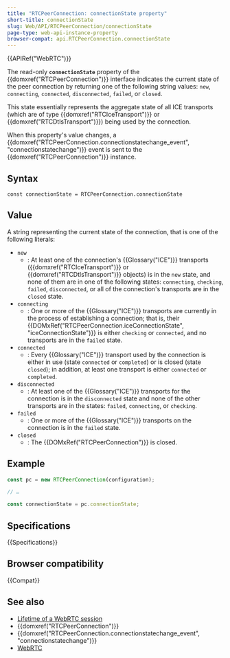 ```yaml
---
title: "RTCPeerConnection: connectionState property"
short-title: connectionState
slug: Web/API/RTCPeerConnection/connectionState
page-type: web-api-instance-property
browser-compat: api.RTCPeerConnection.connectionState
---
```


{{APIRef("WebRTC")}}

The read-only **`connectionState`** property of the {{domxref("RTCPeerConnection")}} interface indicates the current state of the peer connection by returning one of the following string values: `new`, `connecting`, `connected`, `disconnected`, `failed`, or `closed`.

This state essentially represents the aggregate state of all ICE transports (which are of type {{domxref("RTCIceTransport")}} or {{domxref("RTCDtlsTransport")}}) being used by the connection.

When this property's value changes, a {{domxref("RTCPeerConnection.connectionstatechange_event", "connectionstatechange")}} event is sent to the {{domxref("RTCPeerConnection")}} instance.

## Syntax

```js-nolint
const connectionState = RTCPeerConnection.connectionState
```

## Value

A string representing the current state of the connection, that is one of the following literals:

- `new`
  - : At least one of the connection's {{Glossary("ICE")}} transports ({{domxref("RTCIceTransport")}} or {{domxref("RTCDtlsTransport")}} objects) is in the `new` state, and none of them are in one of the following states: `connecting`, `checking`, `failed`, `disconnected`, or all of the connection's transports are in the `closed` state.
- `connecting`
  - : One or more of the {{Glossary("ICE")}} transports are currently in the process of establishing a connection;
    that is, their {{DOMxRef("RTCPeerConnection.iceConnectionState", "iceConnectionState")}} is either `checking` or `connected`, and no transports are in the `failed` state.
- `connected`
  - : Every {{Glossary("ICE")}} transport used by the connection is either in use (state `connected` or `completed`) or is closed (state `closed`);
    in addition, at least one transport is either `connected` or `completed`.
- `disconnected`
  - : At least one of the {{Glossary("ICE")}} transports for the connection is in the `disconnected` state and none of the other transports are in the states: `failed`, `connecting`, or `checking`.
- `failed`
  - : One or more of the {{Glossary("ICE")}} transports on the connection is in the `failed` state.
- `closed`
  - : The {{DOMxRef("RTCPeerConnection")}} is closed.

## Example

```js
const pc = new RTCPeerConnection(configuration);

// …

const connectionState = pc.connectionState;
```

## Specifications

{{Specifications}}

## Browser compatibility

{{Compat}}

## See also

- [Lifetime of a WebRTC session](/en-US/docs/Web/API/WebRTC_API/Session_lifetime)
- {{domxref("RTCPeerConnection")}}
- {{domxref("RTCPeerConnection.connectionstatechange_event", "connectionstatechange")}}
- [WebRTC](/en-US/docs/Web/API/WebRTC_API)
